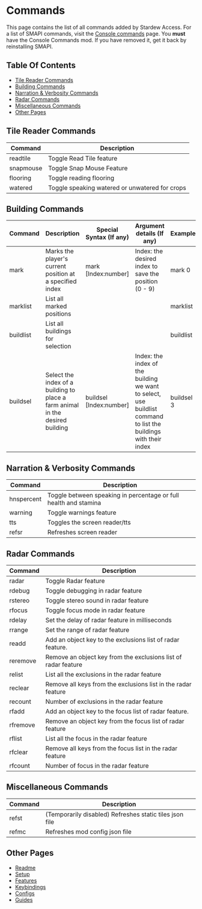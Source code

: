 # Commands

This page contains the list of all commands added by Stardew Access.
For a list of SMAPI commands, visit the [Console commands](https://stardewvalleywiki.com/Modding:Console_commands) page. You **must** have the Console Commands mod. If you have removed it, get it back by reinstalling SMAPI.

## Table Of Contents

- [Tile Reader Commands](#tile-reader-commands)
- [Building Commands](#building-commands)
- [Narration & Verbosity Commands](#narration--verbosity-commands)
- [Radar Commands](#radar-commands)
- [Miscellaneous Commands](#miscellaneous-commands)
- [Other Pages](#other-pages)

## Tile Reader Commands

| Command  | Description                                    |
|----------|------------------------------------------------|
| readtile | Toggle Read Tile feature                       |
| snapmouse  | Toggle Snap Mouse Feature                                        |
| flooring | Toggle reading flooring                        |
| watered  | Toggle speaking watered or unwatered for crops |

## Building Commands

| Command   | Description                                                                                         | Special Syntax (If any)                  | Argument details (If any)                                                                                                         | Example      |
|-----------|-----------------------------------------------------------------------------------------------------|------------------------------------------|-----------------------------------------------------------------------------------------------------------------------------------|--------------|
| mark      | Marks the player's current position at a specified index                      | mark [Index:number]                      | Index: the desired index to save the position (0 - 9)                                                          | mark 0       |
| marklist  | List all marked positions                                                                           |                                          |                                                                                                                                   | marklist     |
| buildlist | List all buildings for selection                                 |                                          |                                                                                                                                   | buildlist    |
| buildsel  | Select the index of a building to place a farm animal in the desired building                            | buildsel [Index:number]                  | Index: the index of the building we want to select, use buildlist command to list the buildings with their index                  | buildsel 3   |

## Narration & Verbosity Commands

| Command    | Description                                                      |
|------------|------------------------------------------------------------------|
| hnspercent | Toggle between speaking in percentage or full health and stamina |
| warning    | Toggle warnings feature                                          |
| tts        | Toggles the screen reader/tts                                    |
| refsr      | Refreshes screen reader                                          |

## Radar Commands

| Command  | Description                                                    |
|----------|----------------------------------------------------------------|
| radar    | Toggle Radar feature                                           |
| rdebug   | Toggle debugging in radar feature                              |
| rstereo  | Toggle stereo sound in radar feature                           |
| rfocus   | Toggle focus mode in radar feature                             |
| rdelay   | Set the delay of radar feature in milliseconds                 |
| rrange   | Set the range of radar feature                                 |
| readd    | Add an object key to the exclusions list of radar feature.     |
| reremove | Remove an object key from the exclusions list of radar feature |
| relist   | List all the exclusions in the radar feature                   |
| reclear  | Remove all keys from the exclusions list in the radar feature  |
| recount  | Number of exclusions in the radar feature                      |
| rfadd    | Add an object key to the focus list of radar feature.          |
| rfremove | Remove an object key from the focus list of radar feature      |
| rflist   | List all the focus in the radar feature                        |
| rfclear  | Remove all keys from the focus list in the radar feature       |
| rfcount  | Number of focus in the radar feature                           |

## Miscellaneous Commands

| Command    | Description                                                      |
|------------|------------------------------------------------------------------|
| refst      | (Temporarily disabled) Refreshes static tiles json file          |
| refmc      | Refreshes mod config json file                                   |

## Other Pages

- [Readme](README.md)
- [Setup](setup.md)
- [Features](features.md)
- [Keybindings](keybindings.md)
- [Configs](config.md)
- [Guides](guides.md)
